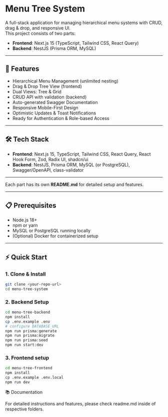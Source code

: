 # Menu Tree System

A full-stack application for managing hierarchical menu systems with CRUD, drag & drop, and responsive UI.  
This project consists of two parts:

- **Frontend**: Next.js 15 (TypeScript, Tailwind CSS, React Query)
- **Backend**: NestJS (Prisma ORM, MySQL)

---

## 🚀 Features

- Hierarchical Menu Management (unlimited nesting)
- Drag & Drop Tree View (frontend)
- Dual Views: Tree & Grid
- CRUD API with validation (backend)
- Auto-generated Swagger Documentation
- Responsive Mobile-First Design
- Optimistic Updates & Toast Notifications
- Ready for Authentication & Role-based Access

---

## 🛠️ Tech Stack

- **Frontend**: Next.js 15, TypeScript, Tailwind CSS, React Query, React Hook Form, Zod, Radix UI, shadcn/ui  
- **Backend**: NestJS, Prisma ORM, MySQL (or PostgreSQL), Swagger/OpenAPI, class-validator

---

Each part has its own **README.md** for detailed setup and features.

---

## 📋 Prerequisites

- Node.js 18+
- npm or yarn
- MySQL or PostgreSQL running locally
- (Optional) Docker for containerized setup

---

## ⚡ Quick Start

### 1. Clone & Install
```bash
git clone <your-repo-url>
cd menu-tree-system
```

### 2. Backend Setup
```bash
cd menu-tree-backend
npm install
cp .env.example .env
# configure DATABASE_URL
npm run prisma:generate
npm run prisma:migrate
npm run prisma:seed
npm run start:dev
```

### 3. Frontend setup
```bash
cd menu-tree-frontend
npm install
cp .env.example .env.local
npm run dev
```
📚 Documentation

For detailed instructions and features, please check readme.md inside of respective folders.
